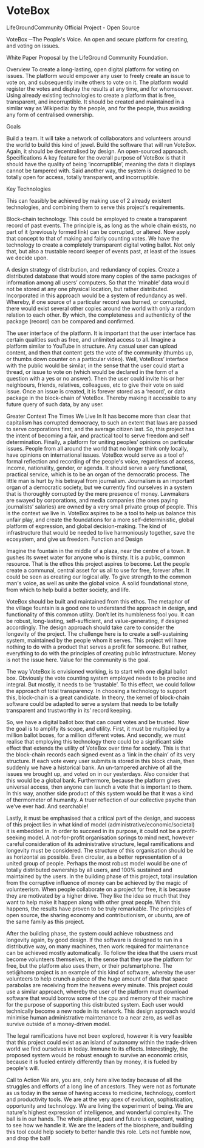 # VoteBox
LifeGroundCommunity Official Project - Open Source

VoteBox
─The People's Voice.  An open and secure platform for creating, and voting on issues. 

White Paper Proposal by the LifeGround Community Foundation.

Overview
To create a long-lasting, open digital platform for voting on issues. The platform would empower any user to freely create an issue to vote on, and subsequently invite others to vote on it. The platform would register the votes and display the results at any time, and for  whomsoever.  Using already existing technologies to create a platform that is free, transparent, and incorruptible. It should be created and maintained in a similar way as Wikipedia: by the people, and for the people, thus avoiding any form of centralised ownership. 

Goals

Build a team. 
It will take a network of collaborators and volunteers around the world to build this kind of jewel.
Build the software that will run VoteBox. Again, it should be decentralised by design. An  open-sourced approach.
Specifications
A key feature for the overall purpose of VoteBox is that it should have the quality of being ‘incorruptible’, meaning the data it displays cannot be tampered with. Said another way, the system is designed to be totally open for access, totally transparent, and incorruptible. 

Key Technologies

This can feasibly be achieved by making use of 2 already existent technologies, and combining them to serve this project's requirements.

Block-chain technology. This could be employed to create a transparent record of past events. The principle is, as long as the whole chain exists, no part of it (previously formed link) can be corrupted, or altered. Now apply that concept to that of making and fairly counting votes. We have the technology to create a completely transparent digital voting ballot. Not only that, but also a trustable record keeper of events past, at least of the issues we decide upon.
 
A design strategy of distribution, and redundancy of copies. Create a distributed database that would store many copies of the same packages of information among all users’ computers. So that the ‘minable’ data would not be stored at any one physical location, but rather distributed. Incorporated in this approach would be a system of redundancy as well. Whereby, if one source of a particular record was burned, or corrupted, there would exist several other copies around the world with only a random relation to each other. By which, the completeness and authenticity of the package (record) can be compared and confirmed. 

The user interface of the platform. 
It is important that the user interface has certain qualities such as free, and unlimited access to all. Imagine a platform similar to YouTube in structure. Any casual user can upload content, and then that content gets the vote of the community (thumbs up, or thumbs down counter on a particular video). Well, VoteBoxs’ interface with the public would be similar, in the sense that the user could start a thread, or issue to vote on  (which would be declared in the form of a question with a yes or no answer). Then the user could invite his or her neighbours, friends, relatives, colleagues, etc to give their vote on said issue. Once an issue is created, it is forever stored as a ‘record’, or data package in the block-chain of VoteBox.  Thereby making it accessible to any future query of such data, by any user.
 
Greater Context
The Times We Live In
It has become more than clear that capitalism has corrupted democracy, to such an extent that laws are passed to serve corporations first, and the average citizen last. So, this project has the intent of becoming a fair, and practical tool to serve freedom and self determination. Finally, a platform for uniting peoples’ opinions on particular issues. People from all around the world that no longer think only locally,  have opinions on international issues. VoteBox would serve as a tool of formal reflection and recording of the people's voice, regardless of access, income, nationality, gender, or agenda. It should serve a very functional, practical service, which is to be an organ of the democratic process. 
The little man is hurt by his betrayal from journalism. Journalism is an important organ of a democratic society, but we currently find ourselves in a system that is thoroughly corrupted by the mere presence of money. Lawmakers are swayed by corporations, and media companies (the ones paying journalists’ salaries) are owned by a very small private group of people. This is the context we live in. VoteBox aspires to be a tool to help us balance this unfair play, and create the foundations for a more self-deterministic, global platform of expression, and global decision-making. The kind of infrastructure that would be needed to live harmoniously together, save the ecosystem, and give us freedom. 
Function and Design

Imagine the fountain in the middle of a plaza, near the centre of a town. It gushes its sweet water for anyone who is thirsty. It is a public, common resource. That is the ethos this project aspires to become. Let the people create a communal, central asset for us all to use for free, forever after. It could be seen as creating our logical ally. To give strength to the common man's voice, as well as unite the global voice. A solid foundational stone, from which to help build a better society, and life. 

VoteBox should be built and maintained from this ethos. The metaphor of the village fountain is a good one to understand the approach in design, and functionality of this common utility. Don’t let its humbleness fool you. It can be robust, long-lasting, self-sufficient, and value-generating, if designed accordingly. The design approach should take care to consider the longevity of the project. The challenge here is to create a self-sustaining system, maintained by the people whom it serves. This project will have nothing to do with a product that serves a profit for someone. But rather, everything to do with the principles of creating public infrastructure. Money is not the issue here. Value for the community is the goal.

The way VoteBox is envisioned working, is to start with one digital ballot box. Obviously the vote counting system employed needs to be precise and integral. But mostly, it needs to be ‘trustable’. To this effect, we could follow the approach of total transparency. In choosing a technology to support this, block-chain is a great candidate. In theory, the kernel of block-chain software could be adapted to serve a system that needs to be totally transparent and trustworthy in its’ record keeping. 

So, we have a digital ballot box that can count votes and be trusted. Now the goal is to amplify its scope, and utility. First, it must be multiplied by a million ballot boxes, for a million different votes.  And secondly, we must realise that employing this technology there could be a significant side effect that extends the utility of VoteBox over time for society. This is that the block-chain records each signed event as a ‘link in the chain’ of its very structure. If each vote every user submits is stored in this block chain, then suddenly we have a historical bank. An un-tampered archive of all the issues we brought up, and voted on in our yesterdays. 
Also consider that this would be a global bank. Furthermore, because the platform gives universal access, then anyone can launch a vote that is important to them. In this way, another side product of this system would be that it was a kind of thermometer of humanity. A truer reflection of our collective psyche than we’ve ever had. And searchable! 

Lastly, it must be emphasised that a critical part of the design, and success of this project lies in what kind of model (administrative/economic/societal) it is embedded in. In order to succeed in its purpose, it could not be a profit-seeking model. A not-for-profit organisation springs to mind next, however careful consideration of its administrative structure, legal ramifications and longevity must be considered. 
The structure of this organisation should be as horizontal as possible. Even circular, as a better representation of a united group of people. Perhaps the most robust model would be one of totally distributed ownership by all users, and 100% sustained and maintained by the users. In the building phase of this project, total insulation from the corruptive influence of money can be achieved by the magic of volunteerism. When people collaborate on a project for free, it is because they are motivated by a higher drive. They like the idea so much that they want to help make it happen along with other great people. When this happens, the results have proven to be truly remarkable. The principles of open source, the sharing economy and contributionism, or ubuntu, are of the same family as this project. 

After the building phase, the system could achieve robustness and longevity again, by good design. If the software is designed to run in a distributive way, on many machines, then work required for maintenance can be achieved mostly automatically.  To follow the idea that the users must become volunteers themselves, in the sense that they use the platform for free, but the platform also uses them, or their pc/smartphone. The seti@home project is an example of this kind of software, whereby the user volunteers to help crunch a piece of the huge amount of data that space parabolas are receiving from the heavens every minute. 
This project could use a similar approach, whereby the user of the platform must download software that would borrow some of the cpu and memory of their machine for the purpose of supporting this distributed system. Each user would technically become a new node in its network. This design approach would minimise human administrative maintenance to a near zero, as well as survive outside of a money-driven model. 

The legal ramifications have not been explored, however it is very feasible that this project could exist as an island of autonomy within the trade-driven world we find ourselves in today. Immune to its effects. Interestingly, the proposed system would be robust enough to survive an economic crisis, because it is fueled entirely differently than by money, it is fueled by people's will.


Call to Action
We are, you are, only here alive today because of all the struggles and efforts of a long line of ancestors. They were not as fortunate as us today in the sense of having access to medicine, technology, comfort and productivity tools.
We are at the very apex of evolution, sophistication, opportunity and technology. We are living the experiment of being. We are nature's highest expression of intelligence, and wonderful complexity. The ball is in our hands. The whole planet, past and future is expectant, waiting to see how we handle it. We are the leaders of the biosphere, and building this tool could help society to better handle this role. Lets not fumble now, and drop the ball!
